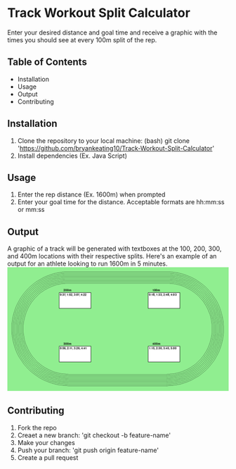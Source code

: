 # Track Workout Split Calculator
Enter your desired distance and goal time and receive a graphic with the times you should see at every 100m split of the rep.
## Table of Contents
- Installation
- Usage
- Output
- Contributing
## Installation
1. Clone the repository to your local machine:
   (bash)
   git clone 'https://github.com/bryankeating10/Track-Workout-Split-Calculator'
2. Install dependencies (Ex. Java Script)
## Usage
1. Enter the rep distance (Ex. 1600m) when prompted
2. Enter your goal time for the distance. Acceptable formats are hh:mm:ss or mm:ss
## Output
A graphic of a track will be generated with textboxes at the 100, 200, 300, and 400m locations with their respective splits. Here's an example of an output for an athlete looking to run 1600m in 5 minutes.
![Track Graphic](example-output.png)
## Contributing
1. Fork the repo
2. Creaet a new branch: 'git checkout -b feature-name'
3. Make your changes
4. Push your branch: 'git push origin feature-name'
5. Create a pull request
